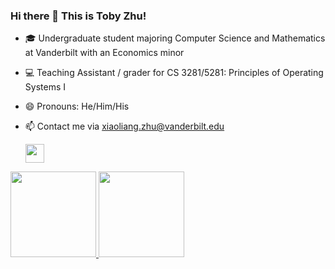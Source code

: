### Hi there 👋 This is Toby Zhu!

- 🎓 Undergraduate student majoring Computer Science and Mathematics at Vanderbilt with an Economics minor
- 💻 Teaching Assistant / grader for CS 3281/5281: Principles of Operating Systems I
- 😄 Pronouns: He/Him/His
- 📫 Contact me via xiaoliang.zhu@vanderbilt.edu

  <a href="https://www.linkedin.com/in/xiaoliangzhutoby/">
    <img height="30" src="https://img.shields.io/badge/LinkedIn-blue?style=for-the-badge&logo=linkedin" />
  </a>
  

<a href="https://zxllxz2.github.io/tobyzhu/">
  <img height="137px" src="https://github-readme-stats.vercel.app/api?username=zxllxz2&hide_title=true&hide_border=true&show_icons=true&include_all_commits=true&count_private=true&line_height=21&theme=tokyonight" />
  <img height="137px" src="https://github-readme-stats.vercel.app/api/top-langs/?username=zxllxz2&hide=html,scss&hide_title=true&hide_border=true&layout=compact&title_color=ffffff&text_color=c9cacc&icon_color=2bbc8a&bg_color=1d1f21&langs_count=6" /></a>


